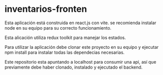 # inventarios-fronten
Esta aplicación está construida en react.js con vite. se recomienda instalar node en su equipo para su correcto funcionamiento. 

Esta alicación utiliza redux toolkit para manejar los estados. 

Para utilizar la aplicación debe clonar este proyecto en su equipo y ejecutar npm install para instalar todas las dependecias necesarias. 

Este repositorio esta apuntando a localhost para consumir una api, así que previamente debe haber clonado, instalado y ejecutado el backend. 

